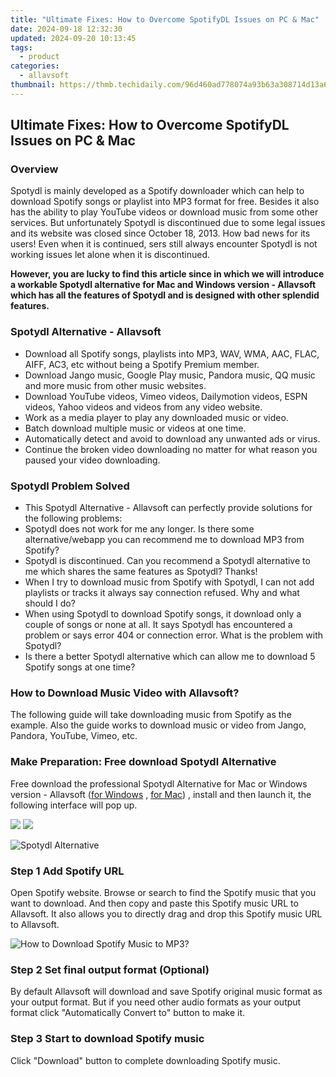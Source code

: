 ```yaml
---
title: "Ultimate Fixes: How to Overcome SpotifyDL Issues on PC & Mac"
date: 2024-09-18 12:32:30
updated: 2024-09-20 10:13:45
tags:
  - product
categories:
  - allavsoft
thumbnail: https://thmb.techidaily.com/96d460ad778074a93b63a308714d13a6fb98bd643d60a66bb372b318524a5b70.jpg
---
```


## Ultimate Fixes: How to Overcome SpotifyDL Issues on PC & Mac

### Overview

Spotydl is mainly developed as a Spotify downloader which can help to download Spotify songs or playlist into MP3 format for free. Besides it also has the ability to play YouTube videos or download music from some other services. But unfortunately Spotydl is discontinued due to some legal issues and its website was closed since October 18, 2013\. How bad news for its users! Even when it is continued, sers still always encounter Spotydl is not working issues let alone when it is discontinued.

**However, you are lucky to find this article since in which we will introduce a workable Spotydl alternative for Mac and Windows version - Allavsoft which has all the features of Spotydl and is designed with other splendid features.**

### Spotydl Alternative - Allavsoft

* Download all Spotify songs, playlists into MP3, WAV, WMA, AAC, FLAC, AIFF, AC3, etc without being a Spotify Premium member.
* Download Jango music, Google Play music, Pandora music, QQ music and more music from other music websites.
* Download YouTube videos, Vimeo videos, Dailymotion videos, ESPN videos, Yahoo videos and videos from any video website.
* Work as a media player to play any downloaded music or video.
* Batch download multiple music or videos at one time.
* Automatically detect and avoid to download any unwanted ads or virus.
* Continue the broken video downloading no matter for what reason you paused your video downloading.

### Spotydl Problem Solved

* This Spotydl Alternative - Allavsoft can perfectly provide solutions for the following problems:
* Spotydl does not work for me any longer. Is there some alternative/webapp you can recommend me to download MP3 from Spotify?
* Spotydl is discontinued. Can you recommend a Spotydl alternative to me which shares the same features as Spotydl? Thanks!
* When I try to download music from Spotify with Spotydl, I can not add playlists or tracks it always say connection refused. Why and what should I do?
* When using Spotydl to download Spotify songs, it download only a couple of songs or none at all. It says Spotydl has encountered a problem or says error 404 or connection error. What is the problem with Spotydl?
* Is there a better Spotydl alternative which can allow me to download 5 Spotify songs at one time?

### How to Download Music Video with Allavsoft?

The following guide will take downloading music from Spotify as the example. Also the guide works to download music or video from Jango, Pandora, YouTube, Vimeo, etc.

### Make Preparation: Free download Spotydl Alternative

Free download the professional Spotydl Alternative for Mac or Windows version - Allavsoft ([for Windows](https://tools.techidaily.com/allavsoft/products/) , [for Mac](https://tools.techidaily.com/allavsoft/products/)) , install and then launch it, the following interface will pop up.

[![](https://www.allavsoft.com/how-to/../images/how-to/free-download-win.jpg)](https://tools.techidaily.com/allavsoft/products/) [![](https://www.allavsoft.com/how-to/../images/how-to/free-download-mac.jpg)](https://tools.techidaily.com/allavsoft/products/)

![Spotydl Alternative](https://www.allavsoft.com/how-to/../images/allavsoft/screen-shot-600.jpg)

### Step 1 Add Spotify URL

Open Spotify website. Browse or search to find the Spotify music that you want to download. And then copy and paste this Spotify music URL to Allavsoft. It also allows you to directly drag and drop this Spotify music URL to Allavsoft.

![How to Download Spotify Music to MP3?](https://www.allavsoft.com/how-to/../images/how-to/download-rtmp-video/download-rtmp-video.jpg)

### Step 2 Set final output format (Optional)

By default Allavsoft will download and save Spotify original music format as your output format. But if you need other audio formats as your output format click "Automatically Convert to" button to make it.

### Step 3 Start to download Spotify music

Click "Download" button to complete downloading Spotify music.

<ins class="adsbygoogle"
     style="display:block"
     data-ad-format="autorelaxed"
     data-ad-client="ca-pub-7571918770474297"
     data-ad-slot="1223367746"></ins>



<ins class="adsbygoogle"
     style="display:block"
     data-ad-client="ca-pub-7571918770474297"
     data-ad-slot="8358498916"
     data-ad-format="auto"
     data-full-width-responsive="true"></ins>
